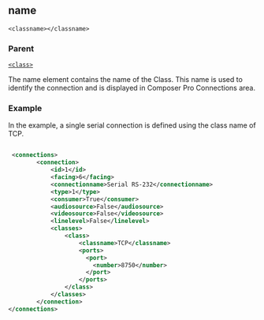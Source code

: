 ## name

`<classname></classname>`


### Parent

[`<class>`][1]


The name element contains the name of the Class. This name is used to identify the connection and is displayed in Composer Pro Connections area.


### Example

In the example, a single serial connection is defined using the class name of TCP.

```xml

 <connections>
		<connection>
			<id>1</id>
			<facing>6</facing>
			<connectionname>Serial RS-232</connectionname>
			<type>1</type>
			<consumer>True</consumer>
			<audiosource>False</audiosource>
			<videosource>False</videosource>
			<linelevel>False</linelevel>
			<classes>
				<class>
					<classname>TCP</classname>
                    <ports>
                      <port>
                        <number>8750</number>
                      </port>
                    </ports>
				</class>
			</classes>
		</connection>
</connections>
```




[1]:	https://snap-one.github.io/docs-driverworks-xml/#connections-xml-class